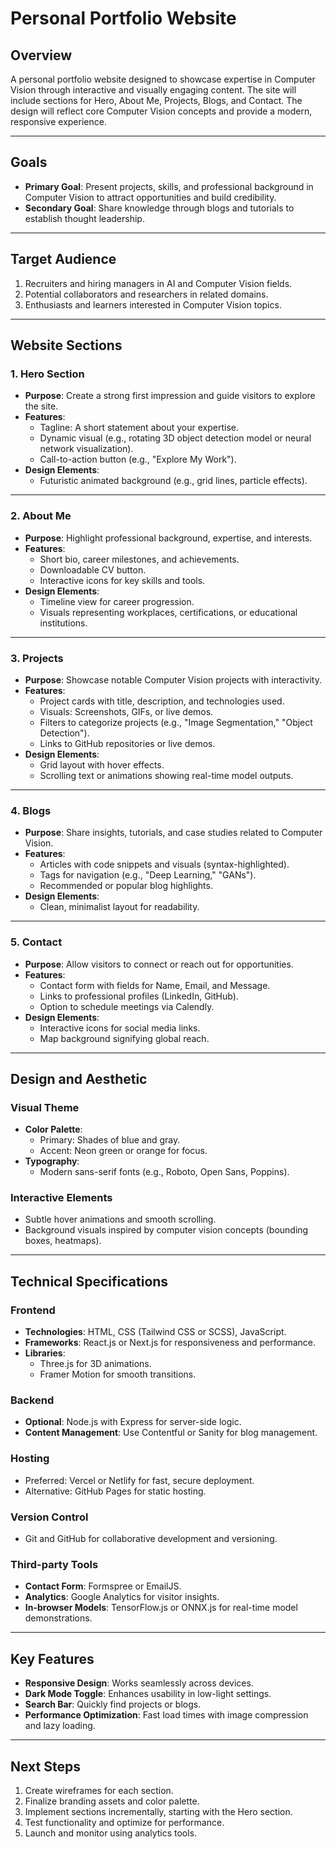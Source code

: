 # **Personal Portfolio Website**

## **Overview**
A personal portfolio website designed to showcase expertise in Computer Vision through interactive and visually engaging content. The site will include sections for Hero, About Me, Projects, Blogs, and Contact. The design will reflect core Computer Vision concepts and provide a modern, responsive experience.

---

## **Goals**
- **Primary Goal**: Present projects, skills, and professional background in Computer Vision to attract opportunities and build credibility.
- **Secondary Goal**: Share knowledge through blogs and tutorials to establish thought leadership.

---

## **Target Audience**
1. Recruiters and hiring managers in AI and Computer Vision fields.
2. Potential collaborators and researchers in related domains.
3. Enthusiasts and learners interested in Computer Vision topics.

---

## **Website Sections**

### **1. Hero Section**
- **Purpose**: Create a strong first impression and guide visitors to explore the site.
- **Features**:
  - Tagline: A short statement about your expertise.
  - Dynamic visual (e.g., rotating 3D object detection model or neural network visualization).
  - Call-to-action button (e.g., "Explore My Work").
- **Design Elements**:
  - Futuristic animated background (e.g., grid lines, particle effects).

---

### **2. About Me**
- **Purpose**: Highlight professional background, expertise, and interests.
- **Features**:
  - Short bio, career milestones, and achievements.
  - Downloadable CV button.
  - Interactive icons for key skills and tools.
- **Design Elements**:
  - Timeline view for career progression.
  - Visuals representing workplaces, certifications, or educational institutions.

---

### **3. Projects**
- **Purpose**: Showcase notable Computer Vision projects with interactivity.
- **Features**:
  - Project cards with title, description, and technologies used.
  - Visuals: Screenshots, GIFs, or live demos.
  - Filters to categorize projects (e.g., "Image Segmentation," "Object Detection").
  - Links to GitHub repositories or live demos.
- **Design Elements**:
  - Grid layout with hover effects.
  - Scrolling text or animations showing real-time model outputs.

---

### **4. Blogs**
- **Purpose**: Share insights, tutorials, and case studies related to Computer Vision.
- **Features**:
  - Articles with code snippets and visuals (syntax-highlighted).
  - Tags for navigation (e.g., "Deep Learning," "GANs").
  - Recommended or popular blog highlights.
- **Design Elements**:
  - Clean, minimalist layout for readability.

---

### **5. Contact**
- **Purpose**: Allow visitors to connect or reach out for opportunities.
- **Features**:
  - Contact form with fields for Name, Email, and Message.
  - Links to professional profiles (LinkedIn, GitHub).
  - Option to schedule meetings via Calendly.
- **Design Elements**:
  - Interactive icons for social media links.
  - Map background signifying global reach.

---

## **Design and Aesthetic**

### **Visual Theme**
- **Color Palette**:
  - Primary: Shades of blue and gray.
  - Accent: Neon green or orange for focus.
- **Typography**:
  - Modern sans-serif fonts (e.g., Roboto, Open Sans, Poppins).

### **Interactive Elements**
- Subtle hover animations and smooth scrolling.
- Background visuals inspired by computer vision concepts (bounding boxes, heatmaps).

---

## **Technical Specifications**

### **Frontend**
- **Technologies**: HTML, CSS (Tailwind CSS or SCSS), JavaScript.
- **Frameworks**: React.js or Next.js for responsiveness and performance.
- **Libraries**:
  - Three.js for 3D animations.
  - Framer Motion for smooth transitions.

### **Backend**
- **Optional**: Node.js with Express for server-side logic.
- **Content Management**: Use Contentful or Sanity for blog management.

### **Hosting**
- Preferred: Vercel or Netlify for fast, secure deployment.
- Alternative: GitHub Pages for static hosting.

### **Version Control**
- Git and GitHub for collaborative development and versioning.

### **Third-party Tools**
- **Contact Form**: Formspree or EmailJS.
- **Analytics**: Google Analytics for visitor insights.
- **In-browser Models**: TensorFlow.js or ONNX.js for real-time model demonstrations.

---

## **Key Features**
- **Responsive Design**: Works seamlessly across devices.
- **Dark Mode Toggle**: Enhances usability in low-light settings.
- **Search Bar**: Quickly find projects or blogs.
- **Performance Optimization**: Fast load times with image compression and lazy loading.

---

## **Next Steps**
1. Create wireframes for each section.
2. Finalize branding assets and color palette.
3. Implement sections incrementally, starting with the Hero section.
4. Test functionality and optimize for performance.
5. Launch and monitor using analytics tools.

